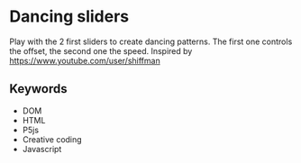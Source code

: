 # Dancing sliders

Play with the 2 first sliders to create dancing patterns. The first one controls the offset, the second one the speed. Inspired by https://www.youtube.com/user/shiffman

## Keywords

- DOM
- HTML
- P5js
- Creative coding
- Javascript
